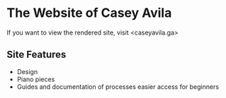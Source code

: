 # The Website of Casey Avila
If you want to view the rendered site, visit <caseyavila.ga>
## Site Features
- Design
- Piano pieces
- Guides and documentation of processes easier access for beginners
